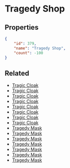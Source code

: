 # Tragedy Shop

<no description available>

## Properties

```json
{
    "id": 379,
    "name": "Tragedy Shop",
    "count": -100
}
```

## Related

- [Tragic Cloak](../items/10897-tragic-cloak.md)
- [Tragic Cloak](../items/10898-tragic-cloak.md)
- [Tragic Cloak](../items/10899-tragic-cloak.md)
- [Tragic Cloak](../items/10900-tragic-cloak.md)
- [Tragic Cloak](../items/10901-tragic-cloak.md)
- [Tragic Cloak](../items/10902-tragic-cloak.md)
- [Tragic Cloak](../items/10903-tragic-cloak.md)
- [Tragic Cloak](../items/10904-tragic-cloak.md)
- [Tragedy Mask](../items/10945-tragedy-mask.md)
- [Tragedy Mask](../items/10946-tragedy-mask.md)
- [Tragedy Mask](../items/10947-tragedy-mask.md)
- [Tragedy Mask](../items/10948-tragedy-mask.md)
- [Tragedy Mask](../items/10949-tragedy-mask.md)
- [Tragedy Mask](../items/10950-tragedy-mask.md)
- [Tragedy Mask](../items/10951-tragedy-mask.md)

